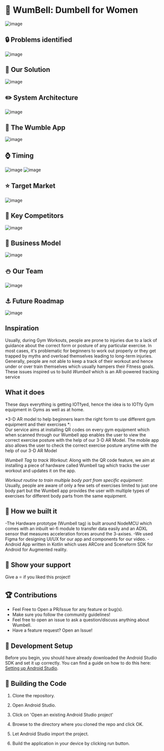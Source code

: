 # :closed_lock_with_key: WumBell: Dumbell for Women 

![image](https://user-images.githubusercontent.com/107871742/181872513-65c3c932-00aa-4037-8ec4-f7a19402b0ce.png)

## :lock: Problems identified

![image](https://user-images.githubusercontent.com/107871742/181872520-f995cfaf-c981-4fbc-84a0-f9963ffa5b19.png)

## :key: Our Solution

![image](https://user-images.githubusercontent.com/107871742/181872531-a0f96a2d-3dd5-438e-94ae-8355bf636134.png)

## :pencil2: System Architecture

![image](https://user-images.githubusercontent.com/107871742/181872539-97312e8f-64a9-4955-877a-21b64f670c30.png)

## :iphone: The Wumble App

![image](https://user-images.githubusercontent.com/107871742/181872549-2f2074f8-286b-4c07-a34f-9965ba392d71.png)

## :watch: Timing

![image](https://user-images.githubusercontent.com/107871742/181872560-a4a05b3c-e8e6-4657-b56f-936ac24d6581.png)
![image](https://user-images.githubusercontent.com/107871742/181872566-1717b09e-05b1-4f65-8954-9f284bf77893.png)

## :star: Target Market  

![image](https://user-images.githubusercontent.com/107871742/181872573-cd92915b-280e-4f10-b213-feb2385b1c7f.png)

## :office: Key Competitors

![image](https://user-images.githubusercontent.com/107871742/181872620-2c25506c-0af3-4f44-8bbf-92ec701e58ad.png)

## :triangular_flag_on_post: Business Model

![image](https://user-images.githubusercontent.com/107871742/181872633-69d62045-eb03-477e-902f-62c07ad3217b.png)

## :snowman: Our Team

![image](https://user-images.githubusercontent.com/107871742/181872649-ffacd044-3b21-488f-921e-807a5ae4582a.png)

## :anchor: Future Roadmap

![image](https://user-images.githubusercontent.com/107871742/181872667-b6e152c1-f0e8-467d-9880-d8a388038585.png)


## Inspiration
Usually, during Gym Workouts, people are prone to injuries due to a lack of guidance about the correct form or posture of any particular exercise. In most cases, it's problematic for beginners to work out properly or they get trapped by myths and overload themselves leading to long-term injuries. Generally, people are not able to keep a track of their workout and hence under or over train themselves which usually hampers their Fitness goals. These issues inspired us to build *Wumbell* which is an AR-powered tracking service

## What it does
These days everything is getting IOTfyed, hence the idea is to IOTfy Gym equipment in Gyms as well as at home.

*3-D AR model to help beginners learn the right form to use different gym equipment and their exercises *:  
Our service aims at installing QR codes on every gym equipment which when scanned through our Wumbell app enables the user to view the correct exercise posture with the help of our 3-D AR Model. The mobile app also allows the user to check the correct exercise posture anytime with the help of our 3-D AR Model 

*Wumbell Tag to track Workout*:
Along with the QR code feature, we aim at installing a piece of hardware called Wumbell tag which tracks the user workout and updates it on the app.

*Workout routine to train multiple body part from specific equipment*:
Usually, people are aware of only a few sets of exercises limited to just one body part but the Wumbell app provides the user with multiple types of exercises for different body parts from the same equipment.


## :wrench: How we built it
-The Hardware prototype (Wumbell tag) is built around NodeMCU which comes with an inbuilt wi-fi module to transfer data easily and an ADXL sensor that measures acceleration forces around the 3-axises.
-We used Figma for designing UI/UX for our app and components for our video. 
-Android App written in Kotlin which uses ARCore and Sceneform SDK for Android for Augmented reality.


## :star2: Show your support

Give a ⭐ if you liked this project!

## :trophy: Contributions

- Feel Free to Open a PR/Issue for any feature or bug(s).
- Make sure you follow the community guidelines!
- Feel free to open an issue to ask a question/discuss anything about Wumbell.
- Have a feature request? Open an Issue!

## :speech_balloon: Development Setup

Before you begin, you should have already downloaded the Android Studio SDK and set it up correctly. You can find a guide on how to do this here: [Setting up Android Studio](http://developer.android.com/sdk/installing/index.html?pkg=studio).

## :book: Building the Code

1. Clone the repository.

2. Open Android Studio.

3. Click on 'Open an existing Android Studio project'

4. Browse to the directory where you cloned the repo and click OK.

5. Let Android Studio import the project.

6. Build the application in your device by clicking run button.
